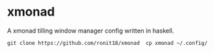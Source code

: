 # xmonad
A xmonad tilling window manager config written in haskell.


`git clone https://github.com/ronit18/xmonad 
cp xmonad ~/.config/
`
